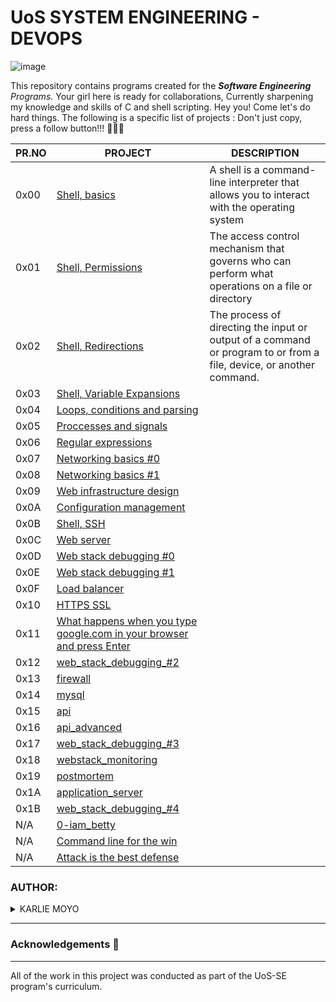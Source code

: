 # UoS SYSTEM ENGINEERING - DEVOPS

![image](https://github.com/user-attachments/assets/75df1c28-65ec-4857-9f16-2929dce3043d)

This repository contains programs created for the _**Software Engineering** Programs._ Your girl here is ready for collaborations, Currently sharpening my knowledge and skills of C and shell scripting. Hey you! Come let's do hard things. The following is a specific list of projects : Don't just copy, press a follow button!!! 👩🏽‍💻

| PR.NO | PROJECT                                                                                                                                                 | DESCRIPTION |
| ----- | ------------------------------------------------------------------------------------------------------------------------------------------------------- | ----------- |
| 0x00  | [Shell, basics](./0x00-shell_basics/)                                                                                                                   | A shell is a command-line interpreter that allows you to interact with the operating system                 |            
| 0x01  | [Shell, Permissions](./0x01-shell_permissions/)                                                                                                         | The access control mechanism that governs who can perform what operations on a file or directory            |
| 0x02  | [Shell, Redirections](./0x02-shell_redirections/)                                                                                                       | The process of directing the input or output of a command or program to or from a file, device, or another command.  |
| 0x03  | [Shell, Variable Expansions](./0x03-shell_variables_expansions/)                                                                                        |             |
| 0x04  | [Loops, conditions and parsing](./0x04-loops_conditions_and_parsing/)                                                                                   |             |
| 0x05  | [Proccesses and signals](./0x05-processes_and_signals/)                                                                                                 |             |
| 0x06  | [Regular expressions](./0x06-regular_expressions/)                                                                                                      |             |
| 0x07  | [Networking basics #0](./0x07-networking_basics/)                                                                                                       |             |
| 0x08  | [Networking basics #1](./0x08-networking_basics_2/)                                                                                                     |             |
| 0x09  | [Web infrastructure design](./0x09-web_infrastructure_design/)                                                                                          |             |
| 0x0A  | [Configuration management](./0x0A-configuration_management/)                                                                                            |             |
| 0x0B  | [Shell, SSH](./0x0B-ssh/)                                                                                                                               |             |
| 0x0C  | [Web server](./0x0C-web_server/)                                                                                                                        |             |
| 0x0D  | [Web stack debugging #0](./0x0D-web_stack_debugging_0/)                                                                                                 |             |
| 0x0E  | [Web stack debugging #1](./0x0E-web_stack_debugging_1/)                                                                                                 |             |
| 0x0F  | [Load balancer](./0x0F-load_balancer/)                                                                                                                  |             |
| 0x10  | [HTTPS SSL](./0x10-https_ssl/)                                                                                                                          |             |
| 0x11  | [What happens when you type google.com in your browser and press Enter](./0x11-what_happens_when_your_type_google_com_in_your_browser_and_press_enter/)|             |
| 0x12  | [web_stack_debugging_#2](./0x12-web_stack_debugging_2/)  |
| 0x13  | [firewall](./0x13-firewall/)               |             |
| 0x14  | [mysql](./0x14-mysql/)                     |             |
| 0x15  | [api](./0x15-api/)                         |             |
| 0x16  | [api_advanced](./0x16-api_advanced/)                |             |                  |
| 0x17  | [web_stack_debugging_#3](./0x17-web_stack_debugging_3/)  |                  |
| 0x18  | [webstack_monitoring](./0x18-webstack_monitoring/)       |                  |
| 0x19  | [postmortem](./0x19-postmortem/)                         |                  |
| 0x1A  | [application_server](./0x1A-application_server/)         |                  |
| 0x1B  | [web_stack_debugging_#4](./0x1B-web_stack_debugging_4/)  |                  |
| N/A   | [0-iam_betty](./0-iam_betty/)              |             |
| N/A   | [Command line for the win](./command_line_for_the_win)                                                                                                    |              
| N/A   | [Attack is the best defense](./attack_is_the_best_defense/)|                                                                                              |             |


### AUTHOR:
<details>
    <summary>KARLIE MOYO</summary>
    <ul>
        <li>
            <a href="https://github.com/karlie-moyo">Github</a>
        </li>
        <li>
            <a href="https://twitter.com/karlieemoyo">Twitter</a>
        </li>
        <li>
            <a href="https://www.linkedin.com/in/karlie-moyo/">Linkedin</a>
        </li>
    </ul>
</details>

---

### Acknowledgements  :pray:
___
All of the work in this project was conducted as part of the UoS-SE program's curriculum. 
